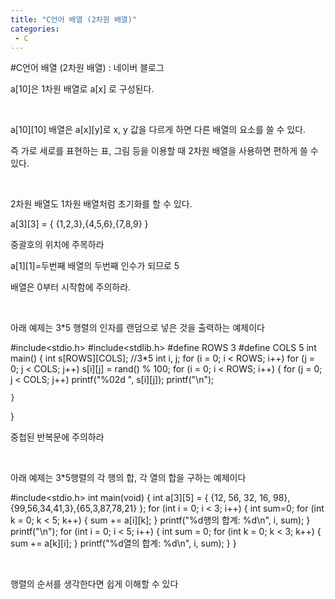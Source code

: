```yaml
---
title: "C언어 배열 (2차원 배열)"
categories:
 - C
---
```

#C언어 배열 (2차원 배열) : 네이버 블로그
<div class="wrap_rabbit pcol2 _param(1) _postViewArea221554580742" id="post-view221554580742">
<!-- Rabbit HTML --><div class="se-viewer se-theme-default" lang="ko-KR">
<!-- SE_DOC_HEADER_END -->
<div class="se-main-container">
<div class="se-component se-text se-l-default" id="SE-888d61c1-cf5f-44a1-b6a3-dbc2919a0ec5">
<div class="se-component-content">
<div class="se-section se-section-text se-l-default">
<div class="se-module se-module-text"><!-- SE-TEXT { --><p class="se-text-paragraph se-text-paragraph-align-" id="SE-2458e9a1-f6e6-4d6a-ae94-25fe0467b482" style=""><span class="se-fs- se-ff-" id="SE-e86c6eb5-134a-4c79-ae98-d87ef0e7c25a" style="">a[10]은 1차원 배열로 a[x] 로 구성된다.</span></p><!-- } SE-TEXT --><!-- SE-TEXT { --><p class="se-text-paragraph se-text-paragraph-align-" id="SE-fbd1c127-adfe-444c-a9c6-f2dc29ef9899" style=""><span class="se-fs- se-ff-" id="SE-b65e46b6-b916-4c6c-b76e-253d82bcc754" style="">​</span></p><!-- } SE-TEXT --><!-- SE-TEXT { --><p class="se-text-paragraph se-text-paragraph-align-" id="SE-d3bb1c7d-65c0-47b7-a1c5-243aadf41a0c" style=""><span class="se-fs- se-ff-" id="SE-2aa8aace-d23c-4f11-a5d7-2e3c802b8d93" style="">a[10][10] 배열은 a[x][y]로 x, y 값을 다르게 하면 다른 배열의 요소를 쓸 수 있다.</span></p><!-- } SE-TEXT --><!-- SE-TEXT { --><p class="se-text-paragraph se-text-paragraph-align-" id="SE-89260395-dd11-45ea-b1b4-c3216b3364b9" style=""><span class="se-fs- se-ff-" id="SE-7dd75001-bd8c-4241-8762-e2bade083db8" style="">즉 가로 세로를 표현하는 표, 그림 등을 이용할 때 2차원 배열을 사용하면 편하게 쓸 수 있다.</span></p><!-- } SE-TEXT --><!-- SE-TEXT { --><p class="se-text-paragraph se-text-paragraph-align-" id="SE-71c93af2-8141-4dd5-9f1d-0d162b104e99" style=""><span class="se-fs- se-ff-" id="SE-1a98bd36-b207-4a8f-bed2-59eee0a51c9b" style="">​</span></p><!-- } SE-TEXT --><!-- SE-TEXT { --><p class="se-text-paragraph se-text-paragraph-align-" id="SE-ccf35667-03e4-4818-a72b-de5521c5f3d4" style=""><span class="se-fs- se-ff-" id="SE-196c1583-8909-43fc-a5b0-1ded218cd2e8" style="">2차원 배열도 1차원 배열처럼 초기화를 할 수 있다.</span></p><!-- } SE-TEXT --><!-- SE-TEXT { --><p class="se-text-paragraph se-text-paragraph-align-" id="SE-fa4c1ae4-e1e8-4822-ac73-f04f650c51d2" style=""><span class="se-fs- se-ff-" id="SE-9f49b253-e0bc-4426-8c59-1603b709faa0" style="">a[3][3] = { {1,2,3},{4,5,6},{7,8,9} }</span></p><!-- } SE-TEXT --><!-- SE-TEXT { --><p class="se-text-paragraph se-text-paragraph-align-" id="SE-f4792fe2-0fb0-49f9-8910-3927ea4d3aa4" style=""><span class="se-fs- se-ff-" id="SE-795f85b9-2292-49f1-9cb1-82b5539b0418" style="">중괄호의 위치에 주목하라 </span></p><!-- } SE-TEXT --><!-- SE-TEXT { --><p class="se-text-paragraph se-text-paragraph-align-" id="SE-772f8c2e-6a16-475f-b201-144161d9f283" style=""><span class="se-fs- se-ff-" id="SE-154191bf-1460-44a9-8f4d-cd4abd9d2213" style="">a[1][1]=두번째 배열의 두번째 인수가 되므로  5</span></p><!-- } SE-TEXT --><!-- SE-TEXT { --><p class="se-text-paragraph se-text-paragraph-align-" id="SE-b1d07e72-7459-44c0-b42a-adc9b3412abe" style=""><span class="se-fs- se-ff-" id="SE-163bb26d-8e77-4ecd-bd54-352be1fb3bdf" style="">배열은 0부터 시작함에 주의하라.</span></p><!-- } SE-TEXT --><!-- SE-TEXT { --><p class="se-text-paragraph se-text-paragraph-align-" id="SE-ce4aeea8-4e4a-48ca-8b7e-8ab039272c06" style=""><span class="se-fs- se-ff-" id="SE-dd7cc736-f6a4-4d6d-a66e-2227fe15bd6f" style="">​</span></p><!-- } SE-TEXT --><!-- SE-TEXT { --><p class="se-text-paragraph se-text-paragraph-align-" id="SE-22ee31b8-1d82-4222-bf01-fe2148e8e358" style=""><span class="se-fs- se-ff-" id="SE-6a1aa32a-ed6b-4d95-9f60-8eb608e375e1" style="">아래 예제는 3*5 행렬의 인자를 랜덤으로 넣은 것을 출력하는 예제이다</span></p><!-- } SE-TEXT --></div>
</div>
</div>
</div> <div class="se-component se-code se-l-default" id="SE-181c1793-1998-4574-84bb-d4b7694dd55a">
<div class="se-component-content">
<div class="se-section se-section-code se-l-default">
<div class="se-module se-module-code se-fs-fs13">
<div class="se-code-source">
<div class="__se_code_view language-javascript">#include&lt;stdio.h&gt;
#include&lt;stdlib.h&gt;
#define ROWS 3
#define COLS 5
int main() {
	int s[ROWS][COLS]; //3*5
	int i, j;
	for (i = 0; i &lt; ROWS; i++)
		for (j = 0; j &lt; COLS; j++)
			s[i][j] = rand() % 100;
	for (i = 0; i &lt; ROWS; i++) {
		for (j = 0; j &lt; COLS; j++)
			printf("%02d ", s[i][j]);
		printf("\n");

	}
}

</div>
</div>
</div>
</div>
</div>
<script class="__se_module_data" data-module='{"type":"v2_code", "id" : "SE-181c1793-1998-4574-84bb-d4b7694dd55a"}' type="text/data"></script>
</div> <div class="se-component se-text se-l-default" id="SE-f4f43fcd-3e23-40dd-8391-20a090d0ed44">
<div class="se-component-content">
<div class="se-section se-section-text se-l-default">
<div class="se-module se-module-text"><!-- SE-TEXT { --><p class="se-text-paragraph se-text-paragraph-align-" id="SE-480ad025-41f0-4c0c-881e-89c3d39dfe26" style=""><span class="se-fs- se-ff-" id="SE-f7666fef-05f8-4d0a-b949-03346f72dd7a" style="">중첩된 반복문에 주의하라</span></p><!-- } SE-TEXT --><!-- SE-TEXT { --><p class="se-text-paragraph se-text-paragraph-align-" id="SE-1b221898-aeb5-4e9d-8696-12aea80502e8" style=""><span class="se-fs- se-ff-" id="SE-1f063a1f-be5a-494d-b577-b98f4059fafc" style="">​</span></p><!-- } SE-TEXT --><!-- SE-TEXT { --><p class="se-text-paragraph se-text-paragraph-align-" id="SE-43b2049b-a700-456d-b219-b3600ededc6b" style=""><span class="se-fs- se-ff-" id="SE-c31b4e78-4f75-4d42-851e-6087f28cf26e" style="">아래 예제는 3*5행렬의 각 행의 합, 각 열의 합을 구하는 예제이다</span></p><!-- } SE-TEXT --></div>
</div>
</div>
</div> <div class="se-component se-code se-l-default" id="SE-7dd74d9c-2f3d-4d4c-8c54-d303393eea41">
<div class="se-component-content">
<div class="se-section se-section-code se-l-default">
<div class="se-module se-module-code se-fs-fs13">
<div class="se-code-source">
<div class="__se_code_view language-javascript">#include&lt;stdio.h&gt;
int main(void) {
	int a[3][5] = { {12, 56, 32, 16, 98},{99,56,34,41,3},{65,3,87,78,21} };
	for (int i = 0; i &lt; 3; i++)
	{
		int sum=0;
		for (int k = 0; k &lt; 5; k++)
		{
			sum += a[i][k];
		}
		printf("%d행의 합계: %d\n", i, sum);
	}
	printf("\n");
	for (int i = 0; i &lt; 5; i++)
	{
		int sum = 0;
		for (int k = 0; k &lt; 3; k++)
		{
			sum += a[k][i];
		}
		printf("%d열의 합계: %d\n", i, sum);
	}
}
</div>
</div>
</div>
</div>
</div>
<script class="__se_module_data" data-module='{"type":"v2_code", "id" : "SE-7dd74d9c-2f3d-4d4c-8c54-d303393eea41"}' type="text/data"></script>
</div> <div class="se-component se-text se-l-default" id="SE-01fa478f-1e89-44e0-9959-a5bd2be961e5">
<div class="se-component-content">
<div class="se-section se-section-text se-l-default">
<div class="se-module se-module-text"><!-- SE-TEXT { --><p class="se-text-paragraph se-text-paragraph-align-" id="SE-c53659ca-9f5a-4a0b-8fb1-4cc1a7ba9135" style=""><span class="se-fs- se-ff-" id="SE-19afa243-607e-4e4a-a32b-657b454ae73f" style="">​</span></p><!-- } SE-TEXT --><!-- SE-TEXT { --><p class="se-text-paragraph se-text-paragraph-align-" id="SE-f5986a32-feed-46d3-bb5f-2912d6f066dc" style=""><span class="se-fs- se-ff-" id="SE-1336cffa-aecc-4e76-a991-144740254c6f" style="">행렬의 순서를 생각한다면 쉽게 이해할 수 있다</span></p><!-- } SE-TEXT --><!-- SE-TEXT { --><p class="se-text-paragraph se-text-paragraph-align-" id="SE-4b73cc5d-8937-4d9a-9653-e0335fb97bdc" style=""><span class="se-fs- se-ff-" id="SE-8923f062-3964-4d4e-87c6-a51878856cec" style="">​</span></p><!-- } SE-TEXT --></div>
</div>
</div>
</div> </div>
</div>
</div>